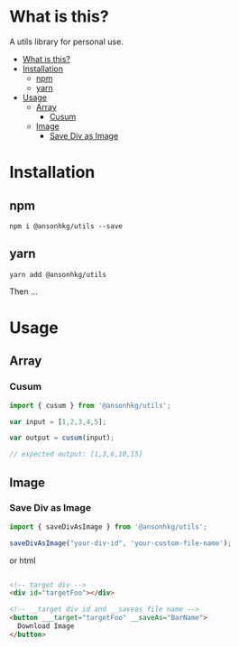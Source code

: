 # What is this?

A utils library for personal use.

- [What is this?](#what-is-this)
- [Installation](#installation)
  - [npm](#npm)
  - [yarn](#yarn)
- [Usage](#usage)
  - [Array](#array)
    - [Cusum](#cusum)
  - [Image](#image)
    - [Save Div as Image](#save-div-as-image)
# Installation

## npm
`npm i @ansonhkg/utils --save`

## yarn

`yarn add @ansonhkg/utils`

Then ...

# Usage

## Array

### Cusum
``` js
import { cusum } from '@ansonhkg/utils';

var input = [1,2,3,4,5];

var output = cusum(input);

// expected output: [1,3,6,10,15]
```

## Image

### Save Div as Image
```js
import { saveDivAsImage } from '@ansonhkg/utils';

saveDivAsImage("your-div-id", 'your-custom-file-name');

```

or html

```html

<!-- target div -->
<div id="targetFoo"></div>

<!-- __target div id and __saveas file name -->
<button ___target="targetFoo" __saveAs="BarName">
  Download Image
</button>
```